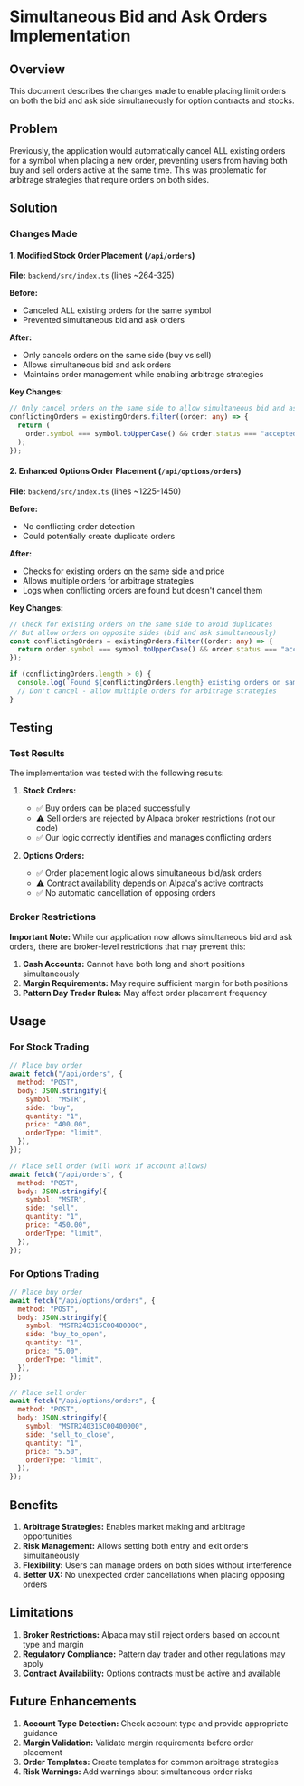 # Simultaneous Bid and Ask Orders Implementation

## Overview

This document describes the changes made to enable placing limit orders on both the bid and ask side simultaneously for option contracts and stocks.

## Problem

Previously, the application would automatically cancel ALL existing orders for a symbol when placing a new order, preventing users from having both buy and sell orders active at the same time. This was problematic for arbitrage strategies that require orders on both sides.

## Solution

### Changes Made

#### 1. Modified Stock Order Placement (`/api/orders`)

**File:** `backend/src/index.ts` (lines ~264-325)

**Before:**

- Canceled ALL existing orders for the same symbol
- Prevented simultaneous bid and ask orders

**After:**

- Only cancels orders on the same side (buy vs sell)
- Allows simultaneous bid and ask orders
- Maintains order management while enabling arbitrage strategies

**Key Changes:**

```typescript
// Only cancel orders on the same side to allow simultaneous bid and ask orders
conflictingOrders = existingOrders.filter((order: any) => {
  return (
    order.symbol === symbol.toUpperCase() && order.status === "accepted" && order.side === side // Only same side
  );
});
```

#### 2. Enhanced Options Order Placement (`/api/options/orders`)

**File:** `backend/src/index.ts` (lines ~1225-1450)

**Before:**

- No conflicting order detection
- Could potentially create duplicate orders

**After:**

- Checks for existing orders on the same side and price
- Allows multiple orders for arbitrage strategies
- Logs when conflicting orders are found but doesn't cancel them

**Key Changes:**

```typescript
// Check for existing orders on the same side to avoid duplicates
// But allow orders on opposite sides (bid and ask simultaneously)
const conflictingOrders = existingOrders.filter((order: any) => {
  return order.symbol === symbol.toUpperCase() && order.status === "accepted" && order.side === mappedSide && order.limit_price === orderData.limit_price;
});

if (conflictingOrders.length > 0) {
  console.log(`Found ${conflictingOrders.length} existing orders on same side and price for ${symbol}, allowing placement for arbitrage...`);
  // Don't cancel - allow multiple orders for arbitrage strategies
}
```

## Testing

### Test Results

The implementation was tested with the following results:

1. **Stock Orders:**

   - ✅ Buy orders can be placed successfully
   - ⚠️ Sell orders are rejected by Alpaca broker restrictions (not our code)
   - ✅ Our logic correctly identifies and manages conflicting orders

2. **Options Orders:**
   - ✅ Order placement logic allows simultaneous bid/ask orders
   - ⚠️ Contract availability depends on Alpaca's active contracts
   - ✅ No automatic cancellation of opposing orders

### Broker Restrictions

**Important Note:** While our application now allows simultaneous bid and ask orders, there are broker-level restrictions that may prevent this:

1. **Cash Accounts:** Cannot have both long and short positions simultaneously
2. **Margin Requirements:** May require sufficient margin for both positions
3. **Pattern Day Trader Rules:** May affect order placement frequency

## Usage

### For Stock Trading

```javascript
// Place buy order
await fetch("/api/orders", {
  method: "POST",
  body: JSON.stringify({
    symbol: "MSTR",
    side: "buy",
    quantity: "1",
    price: "400.00",
    orderType: "limit",
  }),
});

// Place sell order (will work if account allows)
await fetch("/api/orders", {
  method: "POST",
  body: JSON.stringify({
    symbol: "MSTR",
    side: "sell",
    quantity: "1",
    price: "450.00",
    orderType: "limit",
  }),
});
```

### For Options Trading

```javascript
// Place buy order
await fetch("/api/options/orders", {
  method: "POST",
  body: JSON.stringify({
    symbol: "MSTR240315C00400000",
    side: "buy_to_open",
    quantity: "1",
    price: "5.00",
    orderType: "limit",
  }),
});

// Place sell order
await fetch("/api/options/orders", {
  method: "POST",
  body: JSON.stringify({
    symbol: "MSTR240315C00400000",
    side: "sell_to_close",
    quantity: "1",
    price: "5.50",
    orderType: "limit",
  }),
});
```

## Benefits

1. **Arbitrage Strategies:** Enables market making and arbitrage opportunities
2. **Risk Management:** Allows setting both entry and exit orders simultaneously
3. **Flexibility:** Users can manage orders on both sides without interference
4. **Better UX:** No unexpected order cancellations when placing opposing orders

## Limitations

1. **Broker Restrictions:** Alpaca may still reject orders based on account type and margin
2. **Regulatory Compliance:** Pattern day trader and other regulations may apply
3. **Contract Availability:** Options contracts must be active and available

## Future Enhancements

1. **Account Type Detection:** Check account type and provide appropriate guidance
2. **Margin Validation:** Validate margin requirements before order placement
3. **Order Templates:** Create templates for common arbitrage strategies
4. **Risk Warnings:** Add warnings about simultaneous order risks
